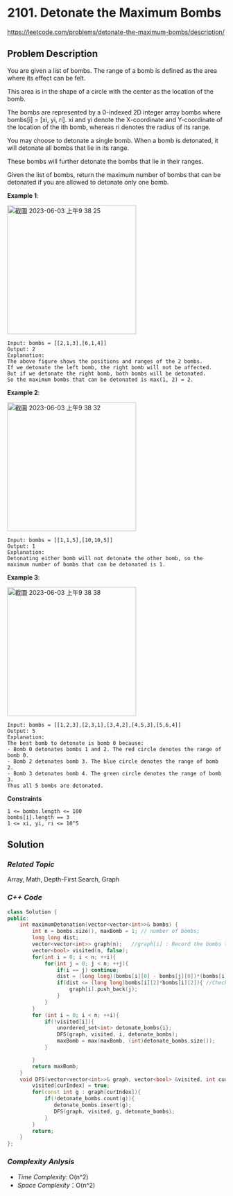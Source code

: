 # 2101. Detonate the Maximum Bombs
https://leetcode.com/problems/detonate-the-maximum-bombs/description/


## Problem Description

You are given a list of bombs. The range of a bomb is defined as the area where its effect can be felt.

This area is in the shape of a circle with the center as the location of the bomb.

The bombs are represented by a 0-indexed 2D integer array bombs where bombs[i] = [xi, yi, ri]. xi and yi denote the X-coordinate and Y-coordinate of the location of the ith bomb, whereas ri denotes the radius of its range.

You may choose to detonate a single bomb. When a bomb is detonated, it will detonate all bombs that lie in its range.

These bombs will further detonate the bombs that lie in their ranges.

Given the list of bombs, return the maximum number of bombs that can be detonated if you are allowed to detonate only one bomb.



**Example 1**:

<img width="297" alt="截圖 2023-06-03 上午9 38 25" src="https://github.com/Eddiecc06/LeetCode/assets/18256877/6e27acfe-57cc-4734-b45b-5f1c2de297ea">

```
Input: bombs = [[2,1,3],[6,1,4]]
Output: 2
Explanation:
The above figure shows the positions and ranges of the 2 bombs.
If we detonate the left bomb, the right bomb will not be affected.
But if we detonate the right bomb, both bombs will be detonated.
So the maximum bombs that can be detonated is max(1, 2) = 2.
```
**Example 2**:

<img width="297" alt="截圖 2023-06-03 上午9 38 32" src="https://github.com/Eddiecc06/LeetCode/assets/18256877/8b1ba17b-8d1f-4e98-82b7-e9b194029771">

```
Input: bombs = [[1,1,5],[10,10,5]]
Output: 1
Explanation:
Detonating either bomb will not detonate the other bomb, so the maximum number of bombs that can be detonated is 1.
```
**Example 3**:

<img width="297" alt="截圖 2023-06-03 上午9 38 38" src="https://github.com/Eddiecc06/LeetCode/assets/18256877/c0822c30-e486-4fc1-9bce-2d0ed020ca22">

```
Input: bombs = [[1,2,3],[2,3,1],[3,4,2],[4,5,3],[5,6,4]]
Output: 5
Explanation:
The best bomb to detonate is bomb 0 because:
- Bomb 0 detonates bombs 1 and 2. The red circle denotes the range of bomb 0.
- Bomb 2 detonates bomb 3. The blue circle denotes the range of bomb 2.
- Bomb 3 detonates bomb 4. The green circle denotes the range of bomb 3.
Thus all 5 bombs are detonated.
```

**Constraints**
```
1 <= bombs.length <= 100
bombs[i].length == 3
1 <= xi, yi, ri <= 10^5
```

## Solution

### _Related Topic_
   Array, Math, Depth-First Search, Graph

### _C++ Code_
```cpp
class Solution {
public:
    int maximumDetonation(vector<vector<int>>& bombs) {
        int n = bombs.size(), maxBomb = 1; // number of bombs;
        long long dist;
        vector<vector<int>> graph(n);   //graph[i] : Record the bombs that can be detonated by bombs[i]
        vector<bool> visited(n, false);
        for(int i = 0; i < n; ++i){
            for(int j = 0; j < n; ++j){
                if(i == j) continue;
                dist = (long long)(bombs[i][0] - bombs[j][0])*(bombs[i][0] - bombs[j][0]) + (long long)(bombs[i][1] - bombs[j][1])*(bombs[i][1] - bombs[j][1]);
                if(dist <= (long long)bombs[i][2]*bombs[i][2]){ //Check if bombs[i] can detonate bombs[j]
                    graph[i].push_back(j);
                }
            }
        }
        for (int i = 0; i < n; ++i){
            if(!visited[i]){
                unordered_set<int> detonate_bombs{i};
                DFS(graph, visited, i, detonate_bombs);
                maxBomb = max(maxBomb, (int)detonate_bombs.size());
            }

        }
        return maxBomb;
    }
    void DFS(vector<vector<int>>& graph, vector<bool> &visited, int curIndex, unordered_set<int> &detonate_bombs){
        visited[curIndex] = true;
        for(const int g : graph[curIndex]){
            if(!detonate_bombs.count(g)){
               detonate_bombs.insert(g);
               DFS(graph, visited, g, detonate_bombs);
            }
        }
        return;
    }
};
```

### _Complexity Anlysis_
- _Time Complexity_: O(n^2)
- _Space Complexity_：O(n^2)

